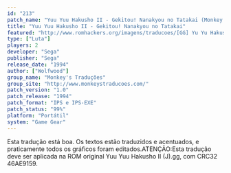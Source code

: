 ```yaml
---
id: "213"
patch_name: "Yuu Yuu Hakusho II - Gekitou! Nanakyou no Tatakai (Monkey's Traduções)"
title: "Yuu Yuu Hakusho II - Gekitou! Nanakyou no Tatakai"
featured: "http://www.romhackers.org/imagens/traducoes/[GG] Yu Yu Hakusho II - Monkey's Traduções - 1.png"
type: ["Luta"]
players: 2
developer: "Sega"
publisher: "Sega"
release_date: "1994"
author: ["Wolfwood"]
group_name: "Monkey's Traduções"
group_site: "http://www.monkeystraducoes.com/"
patch_version: "1.0"
patch_release: "1994"
patch_format: "IPS e IPS-EXE"
patch_status: "99%"
platform: "Portátil"
system: "Game Gear"
---
```


Esta tradução está boa. Os textos estão traduzidos e acentuados, e praticamente todos os gráficos foram editados.ATENÇÃO:Esta tradução deve ser aplicada na ROM original Yuu Yuu Hakusho II (J).gg, com CRC32 46AE9159.